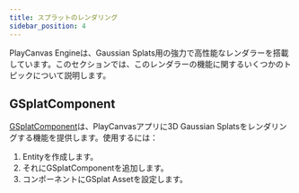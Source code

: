 ```yaml
---
title: スプラットのレンダリング
sidebar_position: 4
---
```


PlayCanvas Engineは、Gaussian Splats用の強力で高性能なレンダラーを搭載しています。このセクションでは、このレンダラーの機能に関するいくつかのトピックについて説明します。

## GSplatComponent

[GSplatComponent](https://api.playcanvas.com/engine/classes/GSplatComponent.html)は、PlayCanvasアプリに3D Gaussian Splatsをレンダリングする機能を提供します。使用するには：

1.  Entityを作成します。
2.  それにGSplatComponentを追加します。
3.  コンポーネントにGSplat Assetを設定します。
